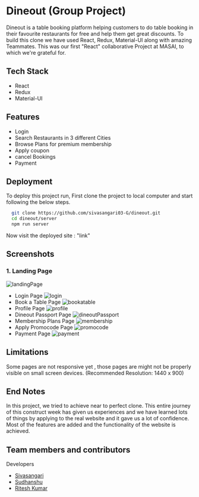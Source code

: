 # Dineout (Group Project)

Dineout is a table booking platform helping customers to do table booking in their favourite restaurants for free and help them get great discounts. To build this clone we have used React, Redux, Material-UI along with amazing Teammates. This was our first "React" collaborative Project at MASAI, to which we're grateful for.

## Tech Stack

   - React
   - Redux
   - Material-UI

  
## Features

- Login
- Search Restaurants in 3 different Cities
- Browse Plans for premium membership
- Apply coupon
- cancel Bookings
- Payment

  
## Deployment

To deploy this project run, First clone the project to local computer and start following the below steps.

```bash
  git clone https://github.com/sivasangari03-G/dineout.git
  cd dineout/server
  npm run server
```
Now visit the deployed site : "link"
  
## Screenshots
### 1. Landing Page

![landingPage](https://user-images.githubusercontent.com/77038735/157514710-b1f37e83-0f06-4bb1-9e70-5d9dbdf87a34.PNG)

- Login Page
![login](https://user-images.githubusercontent.com/77038735/157522538-b3e70972-9c81-47bd-a481-a45a0224eaf6.jpg)
- Book a Table Page
![bookatable](https://user-images.githubusercontent.com/77038735/157522756-0b1e3cdf-a17f-4b0a-9aa1-8f8b5623d803.jpg)
- Profile Page
![profile](https://user-images.githubusercontent.com/77038735/157522786-7882abfa-6c8e-4857-9ac1-d374580c65d0.jpg)
- Dineout Passport Page
![dineoutPassport](https://user-images.githubusercontent.com/77038735/157522858-4c3c74bc-4ac0-4f4c-bbd8-4f4f6cb5abe4.jpg)
- Membership Plans Page
![membership](https://user-images.githubusercontent.com/77038735/157522918-aa77f21f-4ce1-45b8-80be-071c2f4dc6c7.jpg)
- Apply Promocode Page
![promocode](https://user-images.githubusercontent.com/77038735/157522963-54e8d271-c117-42dc-8981-2c08be5f0411.jpg)
- Payment Page
![payment](https://user-images.githubusercontent.com/77038735/157523006-58a62f80-837c-4f4d-993a-e56a0ea1200c.jpg)
## Limitations

Some pages are not responsive yet , those pages are might not be properly visible on small screen devices. (Recommended Resolution: 1440 x 900)

## End Notes

In this project, we tried to achieve near to perfect clone. This entire journey of this construct week has given us experiences and we have learned lots of things by applying to the real website and it gave us a lot of confidence. Most of the features are added and the functionality of the website is achieved.


  
## Team members and contributors

Developers
- [Sivasangari](https://github.com/sivasangari03-G)
- [Sudhanshu](https://github.com/sudhanshu2710)
- [Ritesh Kumar](https://github.com/riteshsingla36)




  

